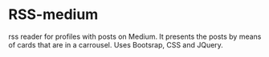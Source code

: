 # RSS-medium
rss reader for profiles with posts on Medium. It presents the posts by means of cards that are in a carrousel. Uses Bootsrap, CSS and JQuery.
